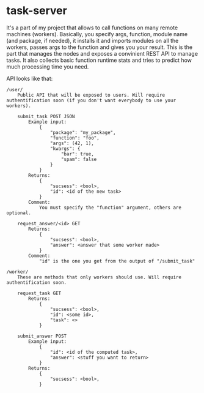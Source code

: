 # task-server

It's a part of my project that allows to call functions on many remote machines (workers). Basically, you specify args, function, module name (and package, if needed), it installs it and imports modules on all the workers, passes args to the function and gives you your result. This is the part that manages the nodes and exposes a convinient REST API to manage tasks. It also collects basic function runtime stats and tries to predict how much processing time you need.

API looks like that:

    /user/
        Public API that will be exposed to users. Will require authentification soon (if you don't want everybody to use your workers).
    
        submit_task POST JSON
            Example input:
                {
                    "package": "my_package",
                    "function": "foo",
                    "args": (42, 1),
                    "kwargs": {
                        "bar": true,
                        "spam": false
                    }
                }
            Returns:
                {
                    "sucsess": <bool>,
                    "id": <id of the new task>
                }
            Comment:
                You must specify the "function" argument, others are optional.
        
        request_answer/<id> GET
            Returns:
                {
                    "sucsess": <bool>,
                    "answer": <answer that some worker made>
                }
            Comment:
                "id" is the one you get from the output of "/submit_task"
    
    /worker/
        These are methods that only workers should use. Will require authentification soon. 
    
        request_task GET
            Returns:
                {
                    "sucsess": <bool>,
                    "id": <some id>,
                    "task": <>
                }
    
        submit_answer POST
            Example input:
                {
                    "id": <id of the computed task>,
                    "answer": <stuff you want to return>
                }
            Returns:
                {
                    "sucsess": <bool>,
                }
